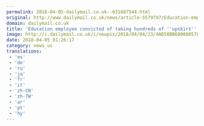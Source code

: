 ```yaml
---
permalink: 2018-04-05-dailymail.co.uk--631687544.html
original: http://www.dailymail.co.uk/news/article-5579797/Education-employee-convicted-taking-hundreds-upskirt-photos-including-colleagues.html?ITO=1490&ns_mchannel=rss&ns_campaign=1490
domain: dailymail.co.uk
title: 'Education employee convicted of taking hundreds of ''upskirt'' photos'
image: http://i.dailymail.co.uk/i/newpix/2018/04/04/23/4AD50BB600000578-0-image-a-6_1522881934976.jpg
date: 2018-04-05 01:26:17
category: news_us
translations: 
 - 'es'
 - 'de'
 - 'ru'
 - 'ja'
 - 'fr'
 - 'it'
 - 'zh-CN'
 - 'zh-TW'
 - 'ar'
 - 'pt'
 - 'hy'
---
```


